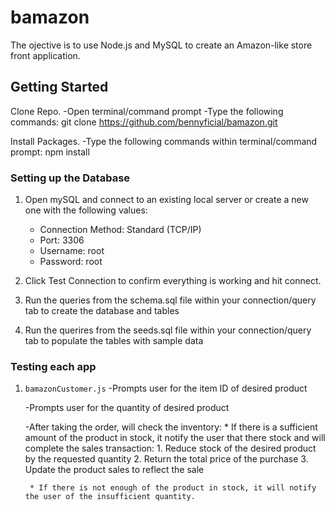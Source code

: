 # bamazon

The ojective is to use Node.js and MySQL to create an Amazon-like store front application. 

## Getting Started
Clone Repo.
-Open terminal/command prompt
-Type the following commands: git clone https://github.com/bennyficial/bamazon.git

Install Packages.
-Type the following commands within terminal/command prompt: npm install

### Setting up the Database
1. Open mySQL and connect to an existing local server or create a new one with the following values:
    * Connection Method: Standard (TCP/IP)
    * Port: 3306
    * Username: root
    * Password: root

2. Click Test Connection to confirm everything is working and hit connect.

3. Run the queries from the schema.sql file within your connection/query tab to create the database and tables

4. Run the querires from the seeds.sql file within your connection/query tab to populate the tables with sample data

### Testing each app

1. `bamazonCustomer.js`
	-Prompts user for the item ID of desired product

	-Prompts user for the quantity of desired product

	-After taking the order, will check the inventory:
		* If there is a sufficient amount of the product in stock, it notify the user that there stock and will complete the sales transaction:
			1. Reduce stock of the desired product by the requested quantity 
			2. Return the total price of the purchase
			3. Update the product sales to reflect the sale

		* If there is not enough of the product in stock, it will notify the user of the insufficient quantity. 
